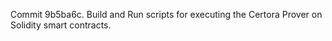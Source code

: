 Commit 9b5ba6c.                    Build and Run scripts for executing the Certora Prover on Solidity smart contracts.